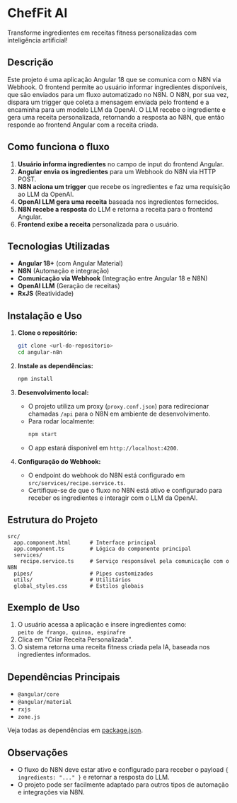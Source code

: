 # ChefFit AI

Transforme ingredientes em receitas fitness personalizadas com inteligência artificial!

## Descrição

Este projeto é uma aplicação Angular 18 que se comunica com o N8N via Webhook. O frontend permite ao usuário informar ingredientes disponíveis, que são enviados para um fluxo automatizado no N8N. O N8N, por sua vez, dispara um trigger que coleta a mensagem enviada pelo frontend e a encaminha para um modelo LLM da OpenAI. O LLM recebe o ingrediente e gera uma receita personalizada, retornando a resposta ao N8N, que então responde ao frontend Angular com a receita criada.

## Como funciona o fluxo

1. **Usuário informa ingredientes** no campo de input do frontend Angular.
2. **Angular envia os ingredientes** para um Webhook do N8N via HTTP POST.
3. **N8N aciona um trigger** que recebe os ingredientes e faz uma requisição ao LLM da OpenAI.
4. **OpenAI LLM gera uma receita** baseada nos ingredientes fornecidos.
5. **N8N recebe a resposta** do LLM e retorna a receita para o frontend Angular.
6. **Frontend exibe a receita** personalizada para o usuário.

## Tecnologias Utilizadas

- **Angular 18+** (com Angular Material)
- **N8N** (Automação e integração)
- **Comunicação via Webhook** (Integração entre Angular 18 e N8N)
- **OpenAI LLM** (Geração de receitas)
- **RxJS** (Reatividade)

## Instalação e Uso

1. **Clone o repositório:**
   ```bash
   git clone <url-do-repositorio>
   cd angular-n8n
   ```

2. **Instale as dependências:**
   ```bash
   npm install
   ```

3. **Desenvolvimento local:**
   - O projeto utiliza um proxy (`proxy.conf.json`) para redirecionar chamadas `/api` para o N8N em ambiente de desenvolvimento.
   - Para rodar localmente:
     ```bash
     npm start
     ```
   - O app estará disponível em `http://localhost:4200`.

4. **Configuração do Webhook:**
   - O endpoint do webhook do N8N está configurado em `src/services/recipe.service.ts`.
   - Certifique-se de que o fluxo no N8N está ativo e configurado para receber os ingredientes e interagir com o LLM da OpenAI.

## Estrutura do Projeto

```
src/
  app.component.html      # Interface principal
  app.component.ts        # Lógica do componente principal
  services/
    recipe.service.ts     # Serviço responsável pela comunicação com o N8N
  pipes/                  # Pipes customizados
  utils/                  # Utilitários
  global_styles.css       # Estilos globais
```

## Exemplo de Uso

1. O usuário acessa a aplicação e insere ingredientes como:  
   `peito de frango, quinoa, espinafre`
2. Clica em "Criar Receita Personalizada".
3. O sistema retorna uma receita fitness criada pela IA, baseada nos ingredientes informados.

## Dependências Principais

- `@angular/core`
- `@angular/material`
- `rxjs`
- `zone.js`

Veja todas as dependências em [package.json](./package.json).

## Observações

- O fluxo do N8N deve estar ativo e configurado para receber o payload `{ ingredients: "..." }` e retornar a resposta do LLM.
- O projeto pode ser facilmente adaptado para outros tipos de automação e integrações via N8N. 
